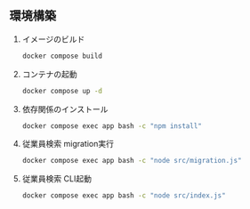 ## 環境構築
1. イメージのビルド

    ```bash
    docker compose build
    ```

1. コンテナの起動

    ```bash
    docker compose up -d
    ```

1. 依存関係のインストール

    ```bash
    docker compose exec app bash -c "npm install"
    ```

1. 従業員検索 migration実行

    ```bash
    docker compose exec app bash -c "node src/migration.js"
    ```

1. 従業員検索 CLI起動

    ```bash
    docker compose exec app bash -c "node src/index.js"
    ```